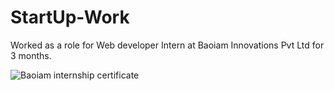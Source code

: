 # StartUp-Work
Worked as a role for Web developer Intern at Baoiam Innovations Pvt Ltd for 3 months.

![Baoiam internship certificate](https://github.com/manni2000/Internship-work/assets/91480902/446dad89-b822-4abd-be1c-cc903d6d7eaa)

